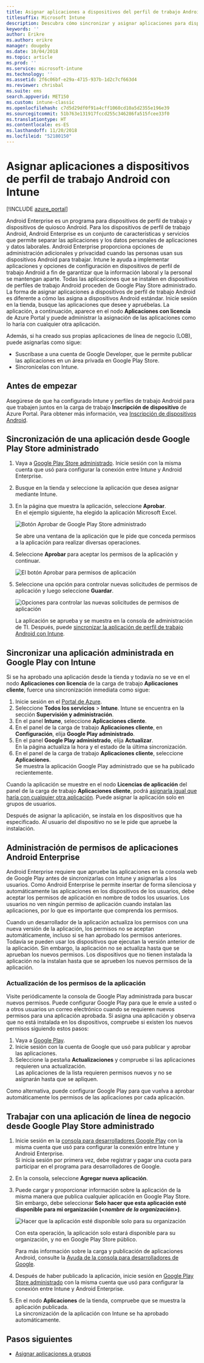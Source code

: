 ```yaml
---
title: Asignar aplicaciones a dispositivos del perfil de trabajo Android
titlesuffix: Microsoft Intune
description: Descubra cómo sincronizar y asignar aplicaciones para dispositivos de perfil de trabajo Android desde Google Play Store administrado.
keywords: ''
author: Erikre
ms.author: erikre
manager: dougeby
ms.date: 10/04/2018
ms.topic: article
ms.prod: ''
ms.service: microsoft-intune
ms.technology: ''
ms.assetid: 2f6c06bf-e29a-4715-937b-1d2c7cf663d4
ms.reviewer: chrisbal
ms.suite: ems
search.appverid: MET150
ms.custom: intune-classic
ms.openlocfilehash: c7d5d29df0f91a4cff1060cd10a5d2355e196e39
ms.sourcegitcommit: 51b763e131917fccd255c346286fa515fcee33f0
ms.translationtype: HT
ms.contentlocale: es-ES
ms.lasthandoff: 11/20/2018
ms.locfileid: "52180150"
---
```

# <a name="assign-apps-to-android-work-profile-devices-with-intune"></a>Asignar aplicaciones a dispositivos de perfil de trabajo Android con Intune

[!INCLUDE [azure_portal](./includes/azure_portal.md)]

Android Enterprise es un programa para dispositivos de perfil de trabajo y dispositivos de quiosco Android. Para los dispositivos de perfil de trabajo Android, Android Enterprise es un conjunto de características y servicios que permite separar las aplicaciones y los datos personales de aplicaciones y datos laborales. Android Enterprise proporciona opciones de administración adicionales y privacidad cuando las personas usan sus dispositivos Android para trabajar. Intune le ayuda a implementar aplicaciones y opciones de configuración en dispositivos de perfil de trabajo Android a fin de garantizar que la información laboral y la personal se mantengan aparte. Todas las aplicaciones que se instalen en dispositivos de perfiles de trabajo Android proceden de Google Play Store administrado. La forma de asignar aplicaciones a dispositivos de perfil de trabajo Android es diferente a cómo las asigna a dispositivos Android estándar. Inicie sesión en la tienda, busque las aplicaciones que desee y apruébelas. La aplicación, a continuación, aparece en el nodo **Aplicaciones con licencia** de Azure Portal y puede administrar la asignación de las aplicaciones como lo haría con cualquier otra aplicación.

Además, si ha creado sus propias aplicaciones de línea de negocio (LOB), puede asignarlas como sigue:
- Suscríbase a una cuenta de Google Developer, que le permite publicar las aplicaciones en un área privada en Google Play Store.
- Sincronícelas con Intune.

## <a name="before-you-start"></a>Antes de empezar

Asegúrese de que ha configurado Intune y perfiles de trabajo Android para que trabajen juntos en la carga de trabajo **Inscripción de dispositivo** de Azure Portal. Para obtener más información, vea [Inscripción de dispositivos Android](android-work-profile-enroll.md).

## <a name="synchronize-an-app-from-the-managed-google-play-store"></a>Sincronización de una aplicación desde Google Play Store administrado

1. Vaya a [Google Play Store administrado](https://play.google.com/work). Inicie sesión con la misma cuenta que usó para configurar la conexión entre Intune y Android Enterprise.
2. Busque en la tienda y seleccione la aplicación que desea asignar mediante Intune.
3. En la página que muestra la aplicación, seleccione **Aprobar**.  
    En el ejemplo siguiente, ha elegido la aplicación Microsoft Excel.

    ![Botón Aprobar de Google Play Store administrado](media/approve.png)
    
   Se abre una ventana de la aplicación que le pide que conceda permisos a la aplicación para realizar diversas operaciones. 

4. Seleccione **Aprobar** para aceptar los permisos de la aplicación y continuar.

    ![El botón Aprobar para permisos de aplicación](media/approve-app-permissions.png)

5. Seleccione una opción para controlar nuevas solicitudes de permisos de aplicación y luego seleccione **Guardar**.

    ![Opciones para controlar las nuevas solicitudes de permisos de aplicación](media/approve-app-settings.png)

    La aplicación se aprueba y se muestra en la consola de administración de TI. Después, puede [sincronizar la aplicación de perfil de trabajo Android con Intune](apps-add-android-for-work.md#sync-an-android-for-work-app-with-intune). 

## <a name="sync-a-managed-google-play-app-with-intune"></a>Sincronizar una aplicación administrada en Google Play con Intune

Si se ha aprobado una aplicación desde la tienda y todavía no se ve en el nodo **Aplicaciones con licencia** de la carga de trabajo **Aplicaciones cliente**, fuerce una sincronización inmediata como sigue:

1. Inicie sesión en el [Portal de Azure](https://portal.azure.com).
2. Seleccione **Todos los servicios** > **Intune**. Intune se encuentra en la sección **Supervisión y administración**.
3. En el panel **Intune**, seleccione **Aplicaciones cliente**.
4. En el panel de la carga de trabajo **Aplicaciones cliente**, en **Configuración**, elija **Google Play administrado**.
5. En el panel **Google Play administrado**, elija **Actualizar**.  
    En la página actualiza la hora y el estado de la última sincronización.
6. En el panel de la carga de trabajo **Aplicaciones cliente**, seleccione **Aplicaciones**.  
    Se muestra la aplicación Google Play administrado que se ha publicado recientemente.

Cuando la aplicación se muestre en el nodo **Licencias de aplicación** del panel de la carga de trabajo **Aplicaciones cliente**, podrá [asignarla igual que haría con cualquier otra aplicación](/intune-azure/manage-apps/deploy-apps). Puede asignar la aplicación solo en grupos de usuarios.

Después de asignar la aplicación, se instala en los dispositivos que ha especificado. Al usuario del dispositivo no se le pide que apruebe la instalación.

## <a name="manage-android-enterprise-app-permissions"></a>Administración de permisos de aplicaciones Android Enterprise
Android Enterprise requiere que apruebe las aplicaciones en la consola web de Google Play antes de sincronizarlas con Intune y asignarlas a los usuarios. Como Android Enterprise le permite insertar de forma silenciosa y automáticamente las aplicaciones en los dispositivos de los usuarios, debe aceptar los permisos de aplicación en nombre de todos los usuarios. Los usuarios no ven ningún permiso de aplicación cuando instalan las aplicaciones, por lo que es importante que comprenda los permisos.

Cuando un desarrollador de la aplicación actualiza los permisos con una nueva versión de la aplicación, los permisos no se aceptan automáticamente, incluso si se han aprobado los permisos anteriores. Todavía se pueden usar los dispositivos que ejecutan la versión anterior de la aplicación. Sin embargo, la aplicación no se actualiza hasta que se aprueban los nuevos permisos. Los dispositivos que no tienen instalada la aplicación no la instalan hasta que se aprueben los nuevos permisos de la aplicación.

### <a name="update-app-permissions"></a>Actualización de los permisos de la aplicación

Visite periódicamente la consola de Google Play administrada para buscar nuevos permisos. Puede configurar Google Play para que le envíe a usted o a otros usuarios un correo electrónico cuando se requieren nuevos permisos para una aplicación aprobada. Si asigna una aplicación y observa que no está instalada en los dispositivos, compruebe si existen los nuevos permisos siguiendo estos pasos:

1. Vaya a [Google Play](http://play.google.com/work).
2. Inicie sesión con la cuenta de Google que usó para publicar y aprobar las aplicaciones.
3. Seleccione la pestaña **Actualizaciones** y compruebe si las aplicaciones requieren una actualización.  
    Las aplicaciones de la lista requieren permisos nuevos y no se asignarán hasta que se apliquen.

Como alternativa, puede configurar Google Play para que vuelva a aprobar automáticamente los permisos de las aplicaciones por cada aplicación. 

## <a name="working-with-a-line-of-business-app-from-the-managed-google-play-store"></a>Trabajar con una aplicación de línea de negocio desde Google Play Store administrado

1. Inicie sesión en la [consola para desarrolladores Google Play](https://play.google.com/apps/publish) con la misma cuenta que usó para configurar la conexión entre Intune y Android Enterprise.  
    Si inicia sesión por primera vez, debe registrar y pagar una cuota para participar en el programa para desarrolladores de Google.
2. En la consola, seleccione **Agregar nueva aplicación**.
3. Puede cargar y proporcionar información sobre la aplicación de la misma manera que publica cualquier aplicación en Google Play Store. Sin embargo, debe seleccionar **Solo hacer que esta aplicación esté disponible para mi organización (<*nombre de la organización*>)**.

    ![Hacer que la aplicación esté disponible solo para su organización](media/restrict.png)

    Con esta operación, la aplicación solo estará disponible para su organización, y no en Google Play Store público.

    Para más información sobre la carga y publicación de aplicaciones Android, consulte la [Ayuda de la consola para desarrolladores de Google](https://support.google.com/googleplay/android-developer/answer/113469).
4. Después de haber publicado la aplicación, inicie sesión en [Google Play Store administrado](https://play.google.com/work) con la misma cuenta que usó para configurar la conexión entre Intune y Android Enterprise.
5. En el nodo **Aplicaciones** de la tienda, compruebe que se muestra la aplicación publicada.  
    La sincronización de la aplicación con Intune se ha aprobado automáticamente.

## <a name="next-steps"></a>Pasos siguientes

- [Asignar aplicaciones a grupos](apps-deploy.md) 

